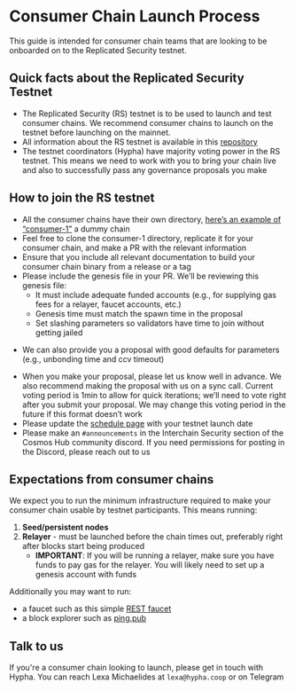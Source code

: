 # Consumer Chain Launch Process

This guide is intended for consumer chain teams that are looking to be onboarded on to the Replicated Security testnet.

## Quick facts about the Replicated Security Testnet
* The Replicated Security (RS) testnet is to be used to launch and test consumer chains. We recommend consumer chains to launch on the testnet before launching on the mainnet.
* All information about the RS testnet is available in this [repository](https://github.com/cosmos/testnets/tree/master/replicated-security)
* The testnet coordinators (Hypha) have majority voting power in the RS testnet. This means we need to work with you to bring your chain live and also to successfully pass any governance proposals you make

## How to join the RS testnet
* All the consumer chains have their own directory, [here’s an example of “consumer-1”](consumer-1/README.md) a dummy chain
* Feel free to clone the consumer-1 directory, replicate it for your consumer chain, and make a PR with the relevant information
* Ensure that you include all relevant documentation to build your consumer chain binary from a release or a tag
* Please include the genesis file in your PR. We’ll be reviewing this genesis file: 
  - It must include adequate funded accounts (e.g., for supplying gas fees for a relayer, faucet accounts, etc.)
  - Genesis time must match the spawn time in the proposal
  - Set slashing parameters so validators have time to join without getting jailed
- We can also provide you a proposal with good defaults for parameters (e.g., unbonding time and ccv timeout)
* When you make your proposal, please let us know well in advance. We also recommend making the proposal with us on a sync call. Current voting period is 1min to allow for quick iterations; we’ll need to vote right after you submit your proposal. We may change this voting period in the future if this format doesn’t work
* Please update the [schedule page](SCHEDULE.md) with your testnet launch date
* Please make an `#announcements` in the Interchain Security section of the Cosmos Hub community discord. If you need permissions for posting in the Discord, please reach out to us

## Expectations from consumer chains
We expect you to run the minimum infrastructure required to make your consumer chain usable by testnet participants. This means running:
1. **Seed/persistent nodes**  
2. **Relayer** - must be launched before the chain times out, preferably right after blocks start being produced
   - **IMPORTANT**: If you will be running a relayer, make sure you have funds to pay gas for the relayer. You will likely need to set up a genesis account with funds

Additionally you may want to run:
- a faucet such as this simple [REST faucet](https://github.com/hyphacoop/cosmos-rest-faucet)
- a block explorer such as [ping.pub](https://github.com/ping-pub/explorer)

## Talk to us
If you're a consumer chain looking to launch, please get in touch with Hypha. You can reach Lexa Michaelides at `lexa@hypha.coop` or on Telegram